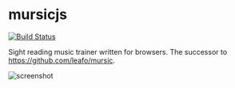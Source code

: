 # mursicjs

[![Build Status](https://travis-ci.org/leafo/mursicjs.svg?branch=master)](https://travis-ci.org/leafo/mursicjs)


Sight reading music trainer written for browsers. The successor to <https://github.com/leafo/mursic>.

![screenshot](http://leafo.net/shotsnb/2016-05-14_16-30-55.png)
